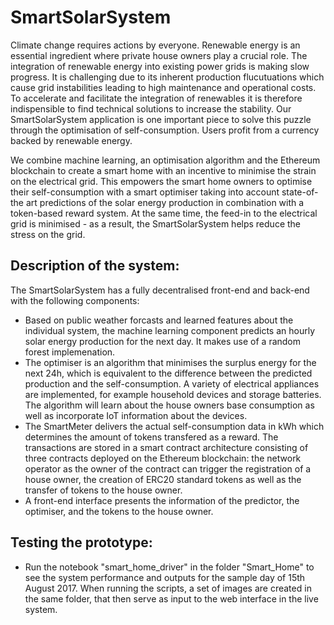 # SmartSolarSystem

Climate change requires actions by everyone. Renewable energy is an essential ingredient where private house owners play a crucial role. 
The integration of renewable energy into existing power grids is making slow progress. It is challenging due to its inherent production flucutuations which cause grid instabilities leading to high maintenance and operational costs. 
To accelerate and facilitate the integration of renewables it is therefore indispensible to find technical solutions to increase the stability. Our SmartSolarSystem application is one important piece to solve this puzzle through the optimisation of self-consumption. Users profit from a currency backed by renewable energy.


We combine machine learning, an optimisation algorithm and the Ethereum blockchain to create a smart home with an incentive to minimise the strain on the electrical grid. This empowers the smart home owners to optimise their self-consumption with a smart optimiser taking into account state-of-the art predictions of the solar energy production in combination with a token-based reward system. At the same time, the feed-in to the electrical grid is minimised - as a result, the SmartSolarSystem helps reduce the stress on the grid.


## Description of the system:
The SmartSolarSystem has a fully decentralised front-end and back-end with the following components:
- Based on public weather forcasts and learned features about the individual system, the machine learning component predicts an hourly solar energy production for the next day. It makes use of a random forest implemenation.
- The optimiser is an algorithm that minimises the surplus energy for the next 24h, which is equivalent to the difference between the predicted production and the self-consumption. A variety of electrical appliances are implemented, for example household devices and storage batteries. The algorithm will learn about the house owners base consumption as well as incorporate IoT information about the devices.
- The SmartMeter delivers the actual self-consumption data in kWh which determines the amount of tokens transfered as a reward. The transactions are stored in a smart contract architecture consisting of three contracts deployed on the Ethereum blockchain: the network operator as the owner of the contract can trigger the registration of a house owner, the creation  of ERC20 standard tokens as well as the transfer of tokens to the house owner.
- A front-end interface presents the information of the predictor, the optimiser, and the tokens to the house owner.

## Testing the prototype:
- Run the notebook "smart_home_driver" in the folder "Smart_Home" to see the system performance and outputs for the sample day of 15th August 2017. When running the scripts, a set of images are created in the same folder, that then serve as input to the web interface in the live system.
